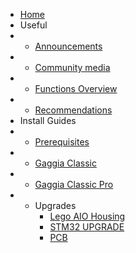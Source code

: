 * [Home](/)
* Useful
* - [Announcements](announcements/)
* - [Community media](community/community-media.md)
* - [Functions Overview](guides/functions-guide.md)
* - [Recommendations](learning/learning-sources.md)
* Install Guides
* - [Prerequisites](prereq/prerequisites.md)
* - [Gaggia Classic](gc/gaggia-classic.md)
* - [Gaggia Classic Pro](gcp/gaggia-classic-pro-new-classic.md)
* - Upgrades
    * [Lego AIO Housing](guides/lego-component-build-guide.md)
    * [STM32 UPGRADE](stm32-upgrade-pack/blackpill.md)
    * [PCB](pcb/singleboard.md)
